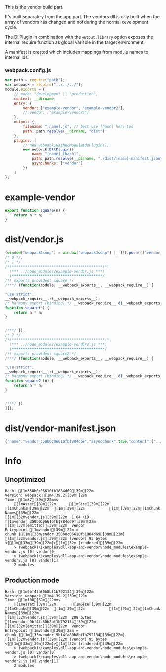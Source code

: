 This is the vendor build part.

It's built separately from the app part. The vendors dll is only built when the array of vendors has changed and not during the normal development cycle.

The DllPlugin in combination with the `output.library` option exposes the internal require function as global variable in the target environment.

A manifest is created which includes mappings from module names to internal ids.

### webpack.config.js

```javascript
var path = require("path");
var webpack = require("../../../");
module.exports = {
	// mode: "development || "production",
	context: __dirname,
	entry: {
		vendor: ["example-vendor", "example-vendor2"],
		// vendor: ["example-vendor2"]
	},
	output: {
		filename: "[name].js", // best use [hash] here too
		path: path.resolve(__dirname, "dist")
	},
	plugins: [
		// new webpack.HashedModuleIdsPlugin(),
		new webpack.DllPlugin({
			name: "[name]_[hash]",
			path: path.resolve(__dirname, "./dist/[name]-manifest.json"),
			asyncChunks: ["vendor"]
		})
	]
};
```

# example-vendor

```javascript
export function square(n) {
	return n * n;
}
```

# dist/vendor.js

```javascript
(window["webpackJsonp"] = window["webpackJsonp"] || []).push([["vendor_350b0c06610fb1884d69"],[
/* 0 */,
/* 1 */
/*!*****************************************!*\
  !*** ../node_modules/example-vendor.js ***!
  \*****************************************/
/*! exports provided: square */
/***/ (function(module, __webpack_exports__, __webpack_require__) {

"use strict";
__webpack_require__.r(__webpack_exports__);
/* harmony export (binding) */ __webpack_require__.d(__webpack_exports__, "square", function() { return square; });
function square(n) {
	return n * n;
}


/***/ }),
/* 2 */
/*!******************************************!*\
  !*** ../node_modules/example-vendor2.js ***!
  \******************************************/
/*! exports provided: square2 */
/***/ (function(module, __webpack_exports__, __webpack_require__) {

"use strict";
__webpack_require__.r(__webpack_exports__);
/* harmony export (binding) */ __webpack_require__.d(__webpack_exports__, "square2", function() { return square2; });
function square2 (n) {
	return n * n;
}


/***/ })
]]);
```

# dist/vendor-manifest.json

```javascript
{"name":"vendor_350b0c06610fb1884d69","asyncChunk":true,"content":{"../node_modules/example-vendor.js":{"id":1,"buildMeta":{"exportsType":"namespace","providedExports":["square"]}},"../node_modules/example-vendor2.js":{"id":2,"buildMeta":{"exportsType":"namespace","providedExports":["square2"]}}}}
```

# Info

## Unoptimized

```
Hash: [1m350b0c06610fb1884d69[39m[22m
Version: webpack [1m4.39.2[39m[22m
Time: [1m87[39m[22mms
    [1mAsset[39m[22m      [1mSize[39m[22m                       [1mChunks[39m[22m  [1m[39m[22m           [1m[39m[22m[1mChunk Names[39m[22m
[1m[32mvendor.js[39m[22m  1.04 KiB  [1mvendor_350b0c06610fb1884d69[39m[22m  [1m[32m[emitted][39m[22m  vendor
Entrypoint [1mvendor[39m[22m =
chunk {[1m[33mvendor_350b0c06610fb1884d69[39m[22m} [1m[32mvendor.js[39m[22m (vendor) 95 bytes <{[1m[33m[39m[22m}>[1m[32m [rendered][39m[22m
    > (webpack)\examples\dll-app-and-vendor\node_modules\example-vendor.js [0] vendor[0]
    > (webpack)\examples\dll-app-and-vendor\node_modules\example-vendor2.js [0] vendor[1]
    2 modules
```

## Production mode

```
Hash: [1m9bf4fa80b8bf1b792134[39m[22m
Version: webpack [1m4.39.2[39m[22m
Time: [1m100[39m[22mms
    [1mAsset[39m[22m       [1mSize[39m[22m                       [1mChunks[39m[22m  [1m[39m[22m           [1m[39m[22m[1mChunk Names[39m[22m
[1m[32mvendor.js[39m[22m  288 bytes  [1mvendor_9bf4fa80b8bf1b792134[39m[22m  [1m[32m[emitted][39m[22m  vendor
Entrypoint [1mvendor[39m[22m =
chunk {[1m[33mvendor_9bf4fa80b8bf1b792134[39m[22m} [1m[32mvendor.js[39m[22m (vendor) 95 bytes <{[1m[33m[39m[22m}>[1m[32m [rendered][39m[22m
    > (webpack)\examples\dll-app-and-vendor\node_modules\example-vendor.js [0] vendor[0]
    > (webpack)\examples\dll-app-and-vendor\node_modules\example-vendor2.js [0] vendor[1]
    2 modules
```
